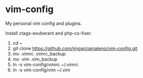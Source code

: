 vim-config
==========

My personal vim config and plugins.

Install ctags-exuberant and php-cs-fixer.

1. cd ~
2. git clone https://github.com/jmgarciamaleno/vim-config.git
3. mv .vimrc .vimrc_backup
4. mv .vim .vim_backup
5. ln -s vim-config/vimrc ~/.vimrc
6. ln -s vim-config/vim ~/.vim

